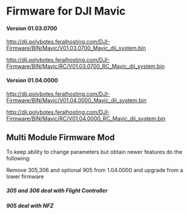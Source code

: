 # Firmware for DJI Mavic


#### Version 01.03.0700

http://dji.polybotes.feralhosting.com/DJI-Firmware/BIN/Mavic/V01.03.0700_Mavic_dji_system.bin

http://dji.polybotes.feralhosting.com/DJI-Firmware/BIN/Mavic/RC/V01.03.0700_RC_Mavic_dji_system.bin

#### Version 01.04.0000

http://dji.polybotes.feralhosting.com/DJI-Firmware/BIN/Mavic/V01.04.0000_Mavic_dji_system.bin

http://dji.polybotes.feralhosting.com/DJI-Firmware/BIN/Mavic/RC/V01.04.0000_RC_Mavic_dji_system.bin


## Multi Module Firmware Mod

To keep ability to change parameters but obtain newer features do the following:

Remove 305,306 and optional 905 from 1.04.0000 and upgrade from a lower firmware

##### 305 and 306 deal with Flight Controller

##### 905 deal with NFZ

